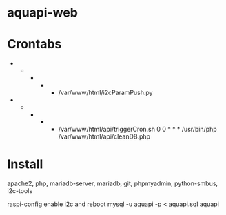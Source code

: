 # aquapi-web

# Crontabs
* * * * * /var/www/html/i2cParamPush.py
* * * * *  /var/www/html/api/triggerCron.sh
0 0 * * *  /usr/bin/php /var/www/html/api/cleanDB.php

# Install
apache2, php, mariadb-server, mariadb, git, phpmyadmin, python-smbus, i2c-tools

raspi-config enable i2c and reboot
mysql -u aquapi -p < aquapi.sql aquapi
